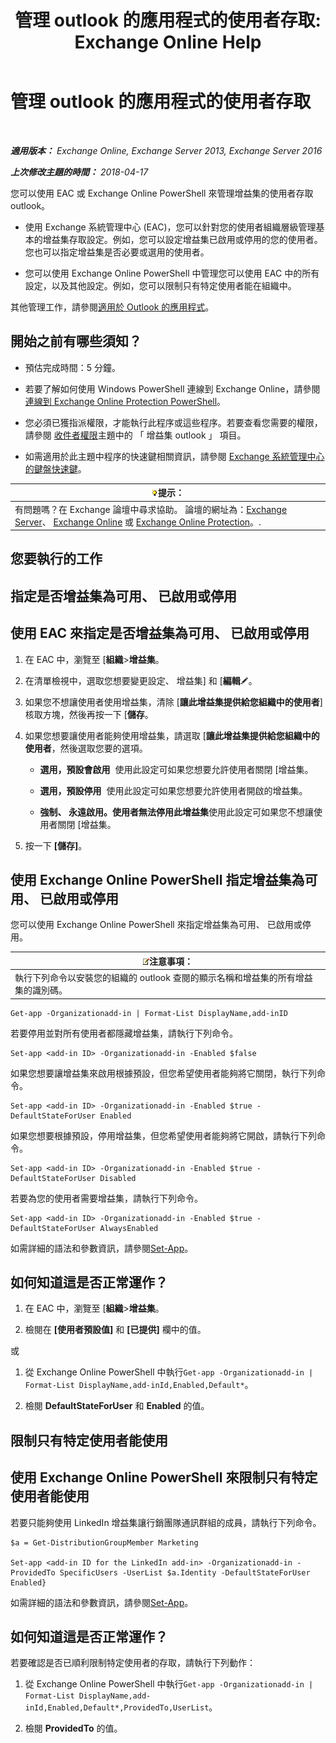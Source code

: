 ﻿---
title: '管理 outlook 的應用程式的使用者存取: Exchange Online Help'
TOCTitle: 管理 outlook 的應用程式的使用者存取
ms:assetid: e5833dec-a23a-439e-ac03-92671817bff8
ms:mtpsurl: https://technet.microsoft.com/zh-tw/library/JJ943757(v=EXCHG.150)
ms:contentKeyID: 52062606
ms.date: 05/23/2018
mtps_version: v=EXCHG.150
ms.translationtype: MT
---

# 管理 outlook 的應用程式的使用者存取

 

_**適用版本：** Exchange Online, Exchange Server 2013, Exchange Server 2016_

_**上次修改主題的時間：** 2018-04-17_

您可以使用 EAC 或 Exchange Online PowerShell 來管理增益集的使用者存取 outlook。

  - 使用 Exchange 系統管理中心 (EAC)，您可以針對您的使用者組織層級管理基本的增益集存取設定。例如，您可以設定增益集已啟用或停用的您的使用者。您也可以指定增益集是否必要或選用的使用者。

  - 您可以使用 Exchange Online PowerShell 中管理您可以使用 EAC 中的所有設定，以及其他設定。例如，您可以限制只有特定使用者能在組織中。

其他管理工作，請參閱[適用於 Outlook 的應用程式](add-ins-for-outlook-exchange-2013-help.md)。

## 開始之前有哪些須知？

  - 預估完成時間：5 分鐘。

  - 若要了解如何使用 Windows PowerShell 連線到 Exchange Online，請參閱[連線到 Exchange Online Protection PowerShell](https://go.microsoft.com/fwlink/p/?linkid=396554)。

  - 您必須已獲指派權限，才能執行此程序或這些程序。若要查看您需要的權限，請參閱 [收件者權限](recipients-permissions-exchange-2013-help.md)主題中的 「 增益集 outlook 」 項目。

  - 如需適用於此主題中程序的快速鍵相關資訊，請參閱 [Exchange 系統管理中心的鍵盤快速鍵](keyboard-shortcuts-in-the-exchange-admin-center-exchange-online-protection-help.md)。

<table>
<thead>
<tr class="header">
<th><img src="images/Bb124558.tip(EXCHG.150).gif" title="提示" alt="提示" />提示：</th>
</tr>
</thead>
<tbody>
<tr class="odd">
<td>有問題嗎？在 Exchange 論壇中尋求協助。 論壇的網址為：<a href="https://go.microsoft.com/fwlink/p/?linkid=60612">Exchange Server</a>、 <a href="https://go.microsoft.com/fwlink/p/?linkid=267542">Exchange Online</a> 或 <a href="https://go.microsoft.com/fwlink/p/?linkid=285351">Exchange Online Protection</a>。.</td>
</tr>
</tbody>
</table>


## 您要執行的工作

## 指定是否增益集為可用、 已啟用或停用

## 使用 EAC 來指定是否增益集為可用、 已啟用或停用

1.  在 EAC 中，瀏覽至 \[**組織**\>**增益集**。

2.  在清單檢視中，選取您想要變更設定、 增益集\] 和 \[**編輯**![編輯圖示](images/JJ218640.6f53ccb2-1f13-4c02-bea0-30690e6ea71d(EXCHG.150).gif "編輯圖示")。

3.  如果您不想讓使用者使用增益集，清除 \[**讓此增益集提供給您組織中的使用者**\] 核取方塊，然後再按一下 \[**儲存**。

4.  如果您想要讓使用者能夠使用增益集，請選取 \[**讓此增益集提供給您組織中的使用者**，然後選取您要的選項。
    
      - **選用，預設會啟用**  使用此設定可如果您想要允許使用者關閉 \[增益集。
    
      - **選用，預設停用**  使用此設定可如果您想要允許使用者開啟的增益集。
    
      - **強制、 永遠啟用。使用者無法停用此增益集**使用此設定可如果您不想讓使用者關閉 \[增益集。

5.  按一下 **\[儲存\]**。

## 使用 Exchange Online PowerShell 指定增益集為可用、 已啟用或停用

您可以使用 Exchange Online PowerShell 來指定增益集為可用、 已啟用或停用。

<table>
<thead>
<tr class="header">
<th><img src="images/Bb124558.note(EXCHG.150).gif" title="注意事項" alt="注意事項" />注意事項：</th>
</tr>
</thead>
<tbody>
<tr class="odd">
<td>執行下列命令以安裝您的組織的 outlook 查閱的顯示名稱和增益集的所有增益集的識別碼。</td>
</tr>
</tbody>
</table>


    Get-app -Organizationadd-in | Format-List DisplayName,add-inID

若要停用並對所有使用者都隱藏增益集，請執行下列命令。

    Set-app <add-in ID> -Organizationadd-in -Enabled $false

如果您想要讓增益集來啟用根據預設，但您希望使用者能夠將它關閉，執行下列命令。

    Set-app <add-in ID> -Organizationadd-in -Enabled $true -DefaultStateForUser Enabled

如果您想要根據預設，停用增益集，但您希望使用者能夠將它開啟，請執行下列命令。

    Set-app <add-in ID> -Organizationadd-in -Enabled $true -DefaultStateForUser Disabled

若要為您的使用者需要增益集，請執行下列命令。

    Set-app <add-in ID> -Organizationadd-in -Enabled $true -DefaultStateForUser AlwaysEnabled

如需詳細的語法和參數資訊，請參閱[Set-App](https://technet.microsoft.com/zh-tw/library/jj218630\(v=exchg.150\))。

## 如何知道這是否正常運作？

1.  在 EAC 中，瀏覽至 \[**組織**\>**增益集**。

2.  檢閱在 **\[使用者預設值\]** 和 **\[已提供\]** 欄中的值。

或

1.  從 Exchange Online PowerShell 中執行`Get-app -Organizationadd-in | Format-List DisplayName,add-inId,Enabled,Default*`。

2.  檢閱 **DefaultStateForUser** 和 **Enabled** 的值。

## 限制只有特定使用者能使用

## 使用 Exchange Online PowerShell 來限制只有特定使用者能使用

若要只能夠使用 LinkedIn 增益集讓行銷團隊通訊群組的成員，請執行下列命令。

    $a = Get-DistributionGroupMember Marketing

    Set-app <add-in ID for the LinkedIn add-in> -Organizationadd-in -ProvidedTo SpecificUsers -UserList $a.Identity -DefaultStateForUser Enabled}

如需詳細的語法和參數資訊，請參閱[Set-App](https://technet.microsoft.com/zh-tw/library/jj218630\(v=exchg.150\))。

## 如何知道這是否正常運作？

若要確認是否已順利限制特定使用者的存取，請執行下列動作：

1.  從 Exchange Online PowerShell 中執行`Get-app -Organizationadd-in | Format-List DisplayName,add-inId,Enabled,Default*,ProvidedTo,UserList`。

2.  檢閱 **ProvidedTo** 的值。

